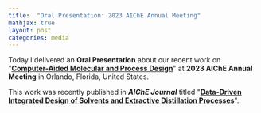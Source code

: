 ```yaml
---
title:  "Oral Presentation: 2023 AIChE Annual Meeting"
mathjax: true
layout: post
categories: media
---
```


Today I delivered an **Oral Presentation** about our recent work on "**[Computer-Aided Molecular and Process Design](https://aiche.confex.com/aiche/2023/meetingapp.cgi/Paper/663111)**" at **2023 AIChE Annual Meeting** in Orlando, Florida, United States.

This work was recently published in **_AIChE Journal_** titled "**[Data-Driven Integrated Design of Solvents and Extractive Distillation Processes](https://doi.org/10.1002/aic.18236)**".
